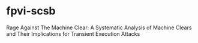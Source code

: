 # fpvi-scsb
Rage Against The Machine Clear: A Systematic Analysis of Machine Clears and Their Implications for Transient Execution Attacks
